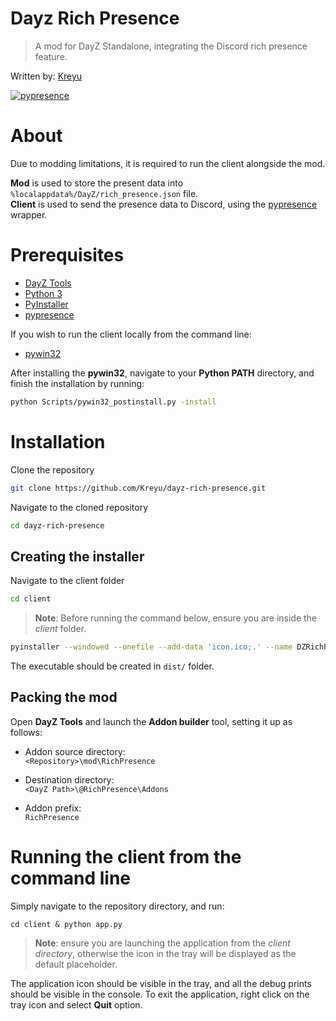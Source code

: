 # Dayz Rich Presence

> A mod for DayZ Standalone, integrating the Discord rich presence feature.

Written by: [Kreyu](https://github.com/Kreyu)

[![pypresence](https://img.shields.io/badge/using-pypresence-00bb88.svg?style=for-the-badge&logo=discord&logoWidth=20)](https://github.com/qwertyquerty/pypresence)

# About

Due to modding limitations, it is required to run the client alongside the mod. 

**Mod** is used to store the present data into `%localappdata%/DayZ/rich_presence.json` file.  
**Client** is used to send the presence data to Discord, using the [pypresence](https://github.com/qwertyquerty/pypresence) wrapper.

# Prerequisites

- [DayZ Tools](https://store.steampowered.com/app/830640/DayZ_Tools/)
- [Python 3](https://www.python.org/downloads/)
- [PyInstaller](https://www.pyinstaller.org/)
- [pypresence](https://github.com/qwertyquerty/pypresence/)

If you wish to run the client locally from the command line:
- [pywin32](https://pypi.org/project/pywin32/)

After installing the **pywin32**, navigate to your **Python PATH** directory, and finish the installation by running:
```bash
python Scripts/pywin32_postinstall.py -install
```

# Installation

Clone the repository

```bash
git clone https://github.com/Kreyu/dayz-rich-presence.git
```

Navigate to the cloned repository

```bash
cd dayz-rich-presence
```

## Creating the installer

Navigate to the client folder

```bash
cd client
```

> **Note**: Before running the command below, ensure you are inside the *client* folder.

```bash
pyinstaller --windowed --onefile --add-data 'icon.ico;.' --name DZRichPresence --icon=./icon.ico app.py
```

The executable should be created in `dist/` folder.

## Packing the mod

Open **DayZ Tools** and launch the **Addon builder** tool, setting it up as follows:

- Addon source directory:   
  `<Repository>\mod\RichPresence`

- Destination directory:  
  `<DayZ Path>\@RichPresence\Addons`

- Addon prefix:  
  `RichPresence`

# Running the client from the command line

Simply navigate to the repository directory, and run:
```
cd client & python app.py
```

> **Note**: ensure you are launching the application from the *client directory*, otherwise the icon in the tray will be displayed as the default placeholder.

The application icon should be visible in the tray, and all the debug prints should be visible in the console. To exit the application, right click on the tray icon and select **Quit** option.

